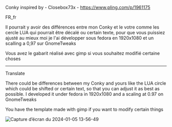 Conky inspired by - Closebox73x - https://www.pling.com/p/1961175

FR_fr

Il pourrait y avoir des différences entre mon Conky et le votre comme les cercle LUA qui pourrait être décalé ou certain texte, pour que vous puissiez ajusté au mieux moi je l'ai développer sous fedora en 1920x1080 et un scalling a 0,97 sur GnomeTweaks 

Vous avez le gabarit réalisé avec gimp si vous souhaitez modifié certaine choses 

__________________________

Translate

There could be differences between my Conky and yours like the LUA circle which could be shifted or certain text, so that you can adjust it as best as possible. I developed it under fedora in 1920x1080 and a scaling at 0.97 on GnomeTweaks

You have the template made with gimp if you want to modify certain things


![Capture d’écran du 2024-01-05 13-56-49](https://github.com/neecride/GreatPanel/assets/8920228/3780cbe1-e426-4c71-8710-85ebefbf39e7)
